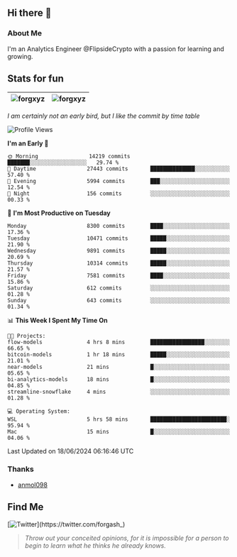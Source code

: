 ## Hi there 👋

### About Me

I'm an Analytics Engineer @FlipsideCrypto with a passion for learning and growing.
  
## Stats for fun

| <img align="center" src="https://github-readme-streak-stats.herokuapp.com/?user=forgxyz&theme=tokyonight" alt="forgxyz" /> | <img align="center" src="https://github-readme-stats.vercel.app/api?username=forgxyz&theme=tokyonight&show_icons=true" alt="forgxyz" /> |
| ------------- |------------- |

*I am certainly not an early bird, but I like the commit by time table*  

<!--START_SECTION:waka-->
![Profile Views](http://img.shields.io/badge/Profile%20Views-0-blue)

**I'm an Early 🐤** 

```text
🌞 Morning                14219 commits       ███████░░░░░░░░░░░░░░░░░░   29.74 % 
🌆 Daytime                27443 commits       ██████████████░░░░░░░░░░░   57.40 % 
🌃 Evening                5994 commits        ███░░░░░░░░░░░░░░░░░░░░░░   12.54 % 
🌙 Night                  156 commits         ░░░░░░░░░░░░░░░░░░░░░░░░░   00.33 % 
```
📅 **I'm Most Productive on Tuesday** 

```text
Monday                   8300 commits        ████░░░░░░░░░░░░░░░░░░░░░   17.36 % 
Tuesday                  10471 commits       █████░░░░░░░░░░░░░░░░░░░░   21.90 % 
Wednesday                9891 commits        █████░░░░░░░░░░░░░░░░░░░░   20.69 % 
Thursday                 10314 commits       █████░░░░░░░░░░░░░░░░░░░░   21.57 % 
Friday                   7581 commits        ████░░░░░░░░░░░░░░░░░░░░░   15.86 % 
Saturday                 612 commits         ░░░░░░░░░░░░░░░░░░░░░░░░░   01.28 % 
Sunday                   643 commits         ░░░░░░░░░░░░░░░░░░░░░░░░░   01.34 % 
```


📊 **This Week I Spent My Time On** 

```text
🐱‍💻 Projects: 
flow-models              4 hrs 8 mins        █████████████████░░░░░░░░   66.65 % 
bitcoin-models           1 hr 18 mins        █████░░░░░░░░░░░░░░░░░░░░   21.01 % 
near-models              21 mins             █░░░░░░░░░░░░░░░░░░░░░░░░   05.65 % 
bi-analytics-models      18 mins             █░░░░░░░░░░░░░░░░░░░░░░░░   04.85 % 
streamline-snowflake     4 mins              ░░░░░░░░░░░░░░░░░░░░░░░░░   01.28 % 

💻 Operating System: 
WSL                      5 hrs 58 mins       ████████████████████████░   95.94 % 
Mac                      15 mins             █░░░░░░░░░░░░░░░░░░░░░░░░   04.06 % 
```


 Last Updated on 18/06/2024 06:16:46 UTC
<!--END_SECTION:waka-->

### Thanks
 - [anmol098](https://github.com/anmol098/waka-readme-stats/)
  
## Find Me
[![Twitter](https://img.shields.io/twitter/url/https/twitter.com/forgash_.svg?style=social&label=Follow%20%40forgash_)](https://twitter.com/forgash_)


> *Throw out your conceited opinions, for it is impossible for a person to begin to learn what he thinks he already knows.* 
